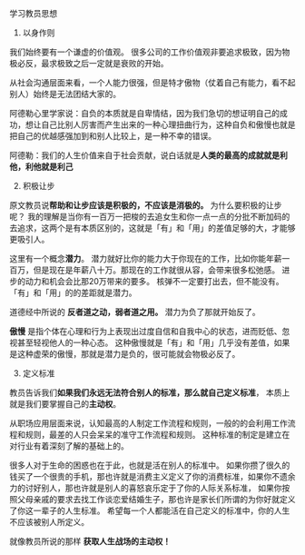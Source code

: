 学习教员思想

1. 以身作则

  我们始终要有一个谦虚的价值观。 很多公司的工作价值观非要追求极致，因为物极必反，最求极致之后一定就是衰败的开始。

  从社会沟通层面来看，一个人能力很强，但是特才傲物（仗着自己有能力，看不起别人）始终是无法团结大家的。

  阿德勒心里学家说：自负的本质就是自卑情结，因为我们急切的想证明自己的成功，想让自己比别人厉害而产生出来的一种心理扭曲行为，这种自负和傲慢也就是把自己的优越感强加到和别人比较上，是一种不幸的错误。

  阿德勒：我们的人生价值来自于社会贡献，说白话就是**人类的最高的成就就是利他，利他就是利己**


2. 积极让步

  原文教员说**帮助和让步应该是积极的，不应该是消极的。**  为什么要积极的让步呢？ 我的理解是当你有一百万一把梭的去追女生和你一点一点的分批不断加码的去追求，这两个是有本质区别的，这就是「有」和「用」的差值足够的大，才能够更吸引人。
  
  这里有一个概念**潜力**。 潜力就好比你的能力大于你现在的工作，比如你能年薪一百万，但是现在是年薪八十万。那现在的工作就很从容，会带来很多松弛感。 进步的动力和机会会比那20万带来的要多。 核弹不一定要打出去，但不能没有。「有」和「用」的的差距就是潜力。  
  
  道德经中所说的 **反者道之动，弱者道之用。** 潜力为负了那就开始反了。

  **傲慢** 是指个体在心理和行为上表现出过度自信和自我中心的状态，进而贬低、忽视甚至轻视他人的一种心态。  这种傲慢就是「有」和「用」几乎没有差值，如果是这种虚荣的傲慢，那就是潜力是负的，很可能就会物极必反了。 

3. 定义标准

  教员告诉我们**如果我们永远无法符合别人的标准，那么就自己定义标准**， 本质上就是我们要掌握自己的**主动权**。 

  从职场应用层面来说，认知最高的人制定工作流程和规则，一般的的会利用工作流程和规则，最差的人只会呆呆的准守工作流程和规则。  这种标准的制定是建立在对行业有着深刻了解的基础上的。

  很多人对于生命的困惑也在于此，也就是活在别人的标准中。 如果你攒了很久的钱买了一个很贵的手机，那也许就是消费主义定义了你的消费标准，如果你不遗余力的讨好别人，那也许就是别人的喜怒哀乐定于了你的人际关系标准， 如果你按照父母亲戚的要求去找工作谈恋爱结婚生子，那也许是家长们所谓的为你好就定义了你这一辈子的人生标准。 希望每一个人都能活在自己定义的标准中，你的人生不应该被别人所定义。  

  就像教员所说的那样 **获取人生战场的主动权！**


